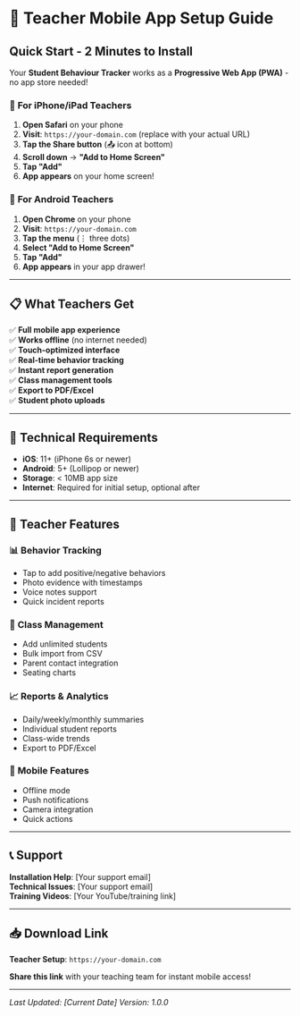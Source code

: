 # 📱 Teacher Mobile App Setup Guide

## Quick Start - 2 Minutes to Install

Your **Student Behaviour Tracker** works as a **Progressive Web App (PWA)** - no app store needed!

### 🎯 **For iPhone/iPad Teachers**

1. **Open Safari** on your phone
2. **Visit**: `https://your-domain.com` (replace with your actual URL)
3. **Tap the Share button** (📤 icon at bottom)
4. **Scroll down** → **"Add to Home Screen"**
5. **Tap "Add"**
6. **App appears** on your home screen!

### 🤖 **For Android Teachers**

1. **Open Chrome** on your phone
2. **Visit**: `https://your-domain.com`
3. **Tap the menu** (⋮ three dots)
4. **Select "Add to Home Screen"**
5. **Tap "Add"**
6. **App appears** in your app drawer!

---

## 📋 **What Teachers Get**

✅ **Full mobile app experience**  
✅ **Works offline** (no internet needed)  
✅ **Touch-optimized interface**  
✅ **Real-time behavior tracking**  
✅ **Instant report generation**  
✅ **Class management tools**  
✅ **Export to PDF/Excel**  
✅ **Student photo uploads**  

---

## 🔧 **Technical Requirements**

- **iOS**: 11+ (iPhone 6s or newer)
- **Android**: 5+ (Lollipop or newer)
- **Storage**: < 10MB app size
- **Internet**: Required for initial setup, optional after

---

## 🚀 **Teacher Features**

### 📊 **Behavior Tracking**
- Tap to add positive/negative behaviors
- Photo evidence with timestamps
- Voice notes support
- Quick incident reports

### 👥 **Class Management**
- Add unlimited students
- Bulk import from CSV
- Parent contact integration
- Seating charts

### 📈 **Reports & Analytics**
- Daily/weekly/monthly summaries
- Individual student reports
- Class-wide trends
- Export to PDF/Excel

### 📱 **Mobile Features**
- Offline mode
- Push notifications
- Camera integration
- Quick actions

---

## 📞 **Support**

**Installation Help**: [Your support email]  
**Technical Issues**: [Your support email]  
**Training Videos**: [Your YouTube/training link]  

---

## 📥 **Download Link**

**Teacher Setup**: `https://your-domain.com`

**Share this link** with your teaching team for instant mobile access!

---

*Last Updated: [Current Date]*
*Version: 1.0.0*
